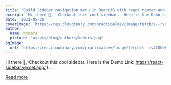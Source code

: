 ```yaml
---
title: 'Build Sidebar navigation menu in ReactJS with react router and framer-motion for cool page transition effects'
excerpt: 'Hi there 👋,  Checkout this cool sidebar.  Here is the Demo Link: https://react-sidebar.vercel.app/  I...'
date: '2021-05-26'
coverImage: 'https://res.cloudinary.com/practicaldev/image/fetch/s--rv4I8UwE--/c_imagga_scale,f_auto,fl_progressive,h_420,q_auto,w_1000/https://dev-to-uploads.s3.amazonaws.com/uploads/articles/0a9h50milhlf1us6mn4a.png'
author:
  name: Koders
  picture: "assets/blog/authors/koders.png"
ogImage:
  url: 'https://res.cloudinary.com/practicaldev/image/fetch/s--rv4I8UwE--/c_imagga_scale,f_auto,fl_progressive,h_420,q_auto,w_1000/https://dev-to-uploads.s3.amazonaws.com/uploads/articles/0a9h50milhlf1us6mn4a.png'
---
```


Hi there 👋,  Checkout this cool sidebar.  Here is the Demo Link: https://react-sidebar.vercel.app/  I...

[Read more](https://dev.to/codebucks/build-sidebar-navigation-menu-in-reactjs-with-react-router-and-framer-motion-for-cool-page-transition-effects-4bc3)
